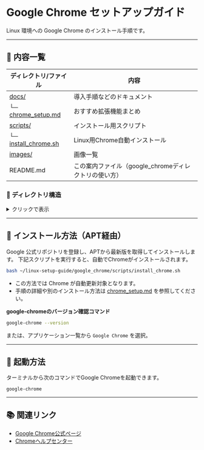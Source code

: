 # Google Chrome セットアップガイド

Linux 環境への Google Chrome のインストール手順です。

---
## 📄 内容一覧

| ディレクトリ/ファイル                  | 内容                   |
| ---------------------------- | -------------------- |
| [docs/](./docs/)                | 導入手順などのドキュメント         |
| └─ [chrome_setup.md](./docs/chrome_setup.md)       | おすすめ拡張機能まとめ |
| [scripts/](./scripts/)                       | インストール用スクリプト            |
| └─ [install_chrome.sh](./scripts/install_chrome.sh)    | Linux用Chrome自動インストール      |
| [images/](./images/)                       | 画像一覧    |
| README.md                            | この案内ファイル（google_chromeディレクトリの使い方）

### 📂 ディレクトリ構造

<details>
<summary>クリックで表示</summary>

```plaintext
./
├── README.md
├── docs/
│   └── chrome_setup.md
├── images/
└── scripts/
    └── install_chrome.sh
```

</details>

---

## 🚀 インストール方法（APT経由）

Google 公式リポジトリを登録し、APTから最新版を取得してインストールします。
下記スクリプトを実行すると、自動でChromeがインストールされます。

```bash
bash ~/linux-setup-guide/google_chrome/scripts/install_chrome.sh
```

- この方法では Chrome が自動更新対象となります。
- 手順の詳細や別のインストール方法は [chrome_setup.md](./docs/chrome_setup.md) を参照してください。

**google-chromeのバージョン確認コマンド**

```bash
google-chrome --version
```
または、アプリケーション一覧から `Google Chrome` を選択。

---

## 🚦 起動方法

ターミナルから次のコマンドでGoogle Chromeを起動できます。

```
google-chrome
```

---


## 📚 関連リンク

- [Google Chrome公式ページ](https://www.google.com/chrome/)
- [Chromeヘルプセンター](https://support.google.com/chrome)
